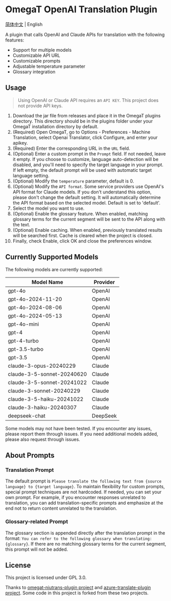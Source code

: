 # OmegaT OpenAI Translation Plugin
[简体中文](https://github.com/inertia42/omegat-openaitrans-plugin/blob/master/README_CN.md) | English

A plugin that calls OpenAI and Claude APIs for translation with the following features:
* Support for multiple models
* Customizable API URL
* Customizable prompts
* Adjustable temperature parameter
* Glossary integration

## Usage
> Using OpenAI or Claude API requires an `API KEY`. This project does not provide API keys.
1. Download the jar file from releases and place it in the OmegaT plugins directory. This directory should be in the plugins folder under your OmegaT installation directory by default.
2. (Required) Open OmegaT, go to Options - Preferences - Machine Translation, select Openai Translator, click Configure, and enter your apikey.
3. (Required) Enter the corresponding URL in the `URL` field.
4. (Optional) Enter a custom prompt in the `Prompt` field. If not needed, leave it empty. If you choose to customize, language auto-detection will be disabled, and you'll need to specify the target language in your prompt. If left empty, the default prompt will be used with automatic target language setting.
5. (Optional) Modify the `temperature` parameter, default is 0.
6. (Optional) Modify the `API format`. Some service providers use OpenAI's API format for Claude models. If you don't understand this option, please don't change the default setting. It will automatically determine the API format based on the selected model. Default is set to 'default'.
7. Select the model you want to use.
8. (Optional) Enable the glossary feature. When enabled, matching glossary terms for the current segment will be sent to the API along with the text.
9. (Optional) Enable caching. When enabled, previously translated results will be searched first. Cache is cleared when the project is closed.
10. Finally, check Enable, click OK and close the preferences window.

## Currently Supported Models
The following models are currently supported:

| Model Name          | Provider |
|--------------------|----------|
| gpt-4o             | OpenAI   |
| gpt-4o-2024-11-20  | OpenAI   |
| gpt-4o-2024-08-06  | OpenAI   |
| gpt-4o-2024-05-13  | OpenAI   |
| gpt-4o-mini        | OpenAI   |
| gpt-4              | OpenAI   |
| gpt-4-turbo        | OpenAI   |
| gpt-3.5-turbo      | OpenAI   |
| gpt-3.5            | OpenAI   |
| claude-3-opus-20240229     | Claude   |
| claude-3-5-sonnet-20240620 | Claude   |
| claude-3-5-sonnet-20241022 | Claude   |
| claude-3-sonnet-20240229   | Claude   |
| claude-3-5-haiku-20241022  | Claude   |
| claude-3-haiku-20240307    | Claude   |
| deepseek-chat              | DeepSeek |

Some models may not have been tested. If you encounter any issues, please report them through issues. If you need additional models added, please also request through issues.

## About Prompts
### Translation Prompt
The default prompt is `Please translate the following text from {source language} to {target language}`. To maintain flexibility for custom prompts, special prompt techniques are not hardcoded. If needed, you can set your own prompt. For example, if you encounter responses unrelated to translation, you can add translation-specific prompts and emphasize at the end not to return content unrelated to the translation.

### Glossary-related Prompt
The glossary section is appended directly after the translation prompt in the format: `You can refer to the following glossary when translating: {glossary}`. If there are no matching glossary terms for the current segment, this prompt will not be added.

## License
This project is licensed under GPL 3.0.

Thanks to [omegat-niutrans-plugin project](https://github.com/xflcx1991/omegat-niutrans-plugin) and [azure-translate-plugin project](https://github.com/omegat-org/azure-translate-plugin). Some code in this project is forked from these two projects.